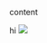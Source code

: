 content

hi
![](https://static01.nyt.com/images/2015/10/12/t-magazine/12tmag-rihanna-toc-t/12tmag-rihanna-toc-t-blog427.jpg)
